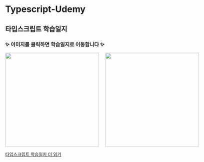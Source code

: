 # Typescript-Udemy

## 타입스크립트 학습일지
### ✨ 이미지를 클릭하면 학습일지로 이동합니다 ✨

<div style="display: grid; grid-template-columns: repeat(3, 1fr); gap: 20px;">
  <a href="https://dingx2-story.tistory.com/134">
    <img src="https://github.com/DingX2/Typescript-Udemy/assets/96682768/0d12e898-f5e9-4b4d-960d-ad7bae9b5fdd" width="300" height="300">
  </a>
  <a href="https://dingx2-story.tistory.com/135">
    <img src="https://github.com/DingX2/Typescript-Udemy/assets/96682768/904d90ea-be7f-41c4-b507-c86b7d0987af" width="300" height="300">
  </a>
  
  <!-- Repeat this pattern for the remaining images -->
</div>

[타입스크립트 학습일지 더 읽기](https://dingx2-story.tistory.com/134)

